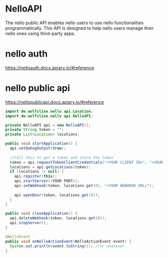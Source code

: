 # NelloAPI
The nello public API enables nello users to use nello functionalities programmatically. This API is designed to help nello users manage their nello ones using third-party apps.

# nello auth
https://nelloauth.docs.apiary.io/#reference

# nello public api
https://nellopublicapi.docs.apiary.io/#reference


```Java
import de.wolfsline.nello.api.Location;
import de.wolfsline.nello.api.NelloAPI;

private NelloAPI api = new NelloAPI();
private String token = "";
private List<Location> locations;

public void startApplication() {
  api.setDebugOutput(true);
  
  //Call this to get a token and store the token
  token = api.requestTokenClientCredentials("<YOUR CLIENT ID>", "<YOUR CLIENT SECRET>");
  locations = api.getLocations(token);
  if (locations != null) {
    api.register(this);
    api.startServer(<YOUR PORT>);
    api.setWebhook(token, locations.get(0), "<YOUR WEBHOOK URL>");
    
    api.openDoor(token, locations.get(0));
  }
}

public void closeApplication() {
  api.deleteWebhook(token, locations.get(0));
  api.stopServer();
}

@NelloEvent
public void onNelloActionEvent(NelloActionEvent event) {
  System.out.println(event.toString()); //or whatever
}


```
